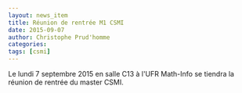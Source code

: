 ```yaml
---
layout: news_item
title: Réunion de rentrée M1 CSMI
date: 2015-09-07
author: Christophe Prud'homme
categories: 
tags: [csmi]
---
```


Le lundi 7 septembre 2015 en salle C13 à l'UFR Math-Info se tiendra la réunion de rentrée du master CSMI.
